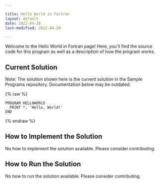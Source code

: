 ```yaml
---

title: Hello World in Fortran
layout: default
date: 2022-04-28
last-modified: 2022-04-29

---
```


Welcome to the Hello World in Fortran page! Here, you'll find the source code for this program as well as a description of how the program works.

## Current Solution

Note: The solution shown here is the current solution in the Sample Programs repository. Documentation below may be outdated.

{% raw %}

```Fortran
PROGRAM HELLOWORLD
  PRINT *, 'Hello, World!'
END

```

{% endraw %}

## How to Implement the Solution

No how to implement the solution available. Please consider contributing.

## How to Run the Solution

No how to run the solution available. Please consider contributing.